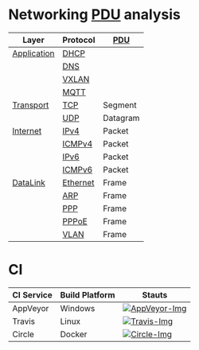 # Networking [PDU] analysis 

| Layer         | Protocol   | [PDU]    |
| ------------- | ---------- | -------- |
| [Application] | [DHCP]     |          |
|               | [DNS]      |          |
|               | [VXLAN]    |          |
|               | [MQTT]     |          |
| [Transport]   | [TCP]      | Segment  |
|               | [UDP]      | Datagram |
| [Internet]    | [IPv4]     | Packet   |
|               | [ICMPv4]   | Packet   |
|               | [IPv6]     | Packet   |
|               | [ICMPv6]   | Packet   |
| [DataLink]    | [Ethernet] | Frame    |
|               | [ARP]      | Frame    |
|               | [PPP]      | Frame    |
|               | [PPPoE]    | Frame    |
|               | [VLAN]     | Frame    |

# CI

| CI Service | Build Platform | Stauts                          |
| ---------- | -------------- | ------------------------------- |
| AppVeyor   | Windows        | [![AppVeyor-Img]][AppVeyor-Url] |
| Travis     | Linux          | [![Travis-Img]][Travis-Url]     |
| Circle     | Docker         | [![Circle-Img]][Circle-Url]     |




[PDU]:https://en.wikipedia.org/wiki/protocol_data_unit

[AppVeyor-Img]:https://ci.appveyor.com/api/projects/status/1yvioftypfn3vi48?svg=true
[AppVeyor-Url]:https://ci.appveyor.com/project/linianhui/networking

[Travis-Img]:https://travis-ci.org/linianhui/networking.svg?branch=master
[Travis-Url]:https://travis-ci.org/linianhui/networking

[Circle-Img]:https://circleci.com/gh/linianhui/networking.svg?style=svg
[Circle-Url]:https://circleci.com/gh/linianhui/networking




[Application]:/1-src/networking.model/Application/
[DHCP]:/1-src/networking.model/Application/DHCP.cs
[DNS]:/1-src/networking.model/Application/DNS.cs
[VXLAN]:/1-src/networking.model/Application/VXLAN.cs
[MQTT]:/1-src/networking.model/Application/MQTT.cs

[Transport]:/1-src/networking.model/Transport/
[TCP]:/1-src/networking.model/Transport/TCPSegment.cs
[UDP]:/1-src/networking.model/Transport/UDPDatagram.cs

[Internet]:/1-src/networking.model/Internet/
[IPv4]:/1-src/networking.model/Internet/IPv4Packet.cs
[ICMPv4]:/1-src/networking.model/Internet/ICMPv4Packet.cs
[IPv6]:/1-src/networking.model/Internet/IPv6Packet.cs
[ICMPv6]:/1-src/networking.model/Internet/ICMPv6Packet.cs

[DataLink]:/1-src/networking.model/DataLink/
[ARP]:/1-src/networking.model/DataLink/ARPFrame.cs
[Ethernet]:/1-src/networking.model/DataLink/EthernetFrame.cs
[PPP]:/1-src/networking.model/DataLink/PPPFrame.cs
[PPPoE]:/1-src/networking.model/DataLink/PPPoEFrame.cs
[VLAN]:/1-src/networking.model/DataLink/VLANFrame.cs